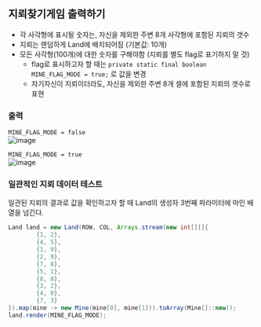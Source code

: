 ## 지뢰찾기게임 출력하기

* 각 사각형에 표시될 숫자는, 자신을 제외한 주변 8개 사각형에 포함된 지뢰의  갯수
* 지뢰는 랜덤하게 Land에 배치되어짐 (기본값: 10개)
* 모든 사각형(100개)에 대한 숫자를 구해야함 (지뢰를 별도 flag로 표기하지 말 것)
  * flag로 표시하고자 할 때는 `private static final boolean MINE_FLAG_MODE = true;` 로 값을 변경
  * 자기자신이 지뢰이더라도, 자신을 제외한 주변 8개 셀에 포함된 지뢰의 갯수로 표현

### 출력
`MINE_FLAG_MODE = false` \
![image](https://user-images.githubusercontent.com/38197077/88314831-7ad3cc80-cd50-11ea-9d3a-8d252cad6eec.png)

`MINE_FLAG_MODE = true` \
![image](https://user-images.githubusercontent.com/38197077/88314878-8921e880-cd50-11ea-9130-8671aaa84c3e.png)

### 일관적인 지뢰 데이터 테스트

일관된 지뢰의 결과로 값을 확인하고자 할 때 Land의 생성자 3번째 파라미터에 마인 배열을 넘긴다.
```java
Land land = new Land(ROW, COL, Arrays.stream(new int[][]{
        {1, 2},
        {4, 5},
        {1, 9},
        {2, 9},
        {7, 8},
        {5, 1},
        {8, 8},
        {3, 2},
        {4, 0},
        {7, 3}
}).map(mine -> new Mine(mine[0], mine[1])).toArray(Mine[]::new));
land.render(MINE_FLAG_MODE);
```


